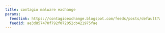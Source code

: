 ```yaml
---
title: contagio malware exchange
params:
  feedlink: https://contagioexchange.blogspot.com/feeds/posts/default?alt=rss
  feedid: ae3d857470f792f072052cb421975fae
---
```

